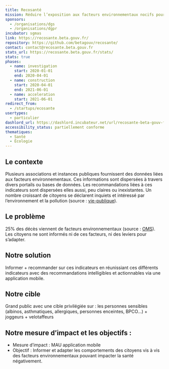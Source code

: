 ```yaml
---
title: Recosanté
mission: Réduire l’exposition aux facteurs environnementaux nocifs pour la santé
sponsors:
  - /organisations/dgs
  - /organisations/dgpr
incubator: sgmas
link: https://recosante.beta.gouv.fr/
repository: https://github.com/betagouv/recosante/
contact: contact@recosante.beta.gouv.fr
stats_url: https://recosante.beta.gouv.fr/stats/
stats: true
phases:
  - name: investigation
    start: 2020-01-01
    end: 2020-04-01
  - name: construction
    start: 2020-04-01
    end: 2021-06-01
  - name: acceleration
    start: 2021-06-01
redirect_from:
  - /startups/ecosante
usertypes:
  - particulier
dashlord_url: https://dashlord.incubateur.net/url/recosante-beta-gouv-fr/
accessibility_status: partiellement conforme
thematiques:
  - Santé
  - Écologie
---
```

## Le contexte

Plusieurs associations et instances publiques fournissent des données liées aux facteurs environnementaux. Ces informations sont dispersées à travers divers portails ou bases de données. Les recommandations liées à ces indicateurs sont dispersées elles aussi, peu claires ou inexistantes. Un nombre croissant de citoyens se déclarent inquiets et intéressé par l’environnement et la pollution (source : [vie-publique](https://www.vie-publique.fr/en-bref/290379-lenvironnement-un-sujet-qui-preoccupe-de-plus-en-plus-les-francais)).

## Le problème

25% des décès viennent de facteurs environnementaux (source : [OMS](https://www.who.int/fr/news/item/03-09-2021-who-and-un-partners-compendium-of-500-actions-aims-to-reduce-diseases-from-environmental-factors-and-save-lives)). 
Les citoyens ne sont informés ni de ces facteurs, ni des leviers pour s’adapter.

## Notre solution

Informer + recommander sur ces indicateurs en réunissiant ces différents indicateurs avec des recommandations intelligibles et actionnables via une application mobile.

## Notre cible

Grand public avec une cible privilégiée sur : les personnes sensibles (albinos, asthmatiques, allergiques, personnes enceintes, BPCO…) + joggeurs + velotaffeurs 

## Notre mesure d’impact et les objectifs : 

-	Mesure d’impact : MAU application mobile
-	Objectif : Informer et adapter les comportements des citoyens vis à vis des facteurs environnementaux pouvant impacter la santé négativement.